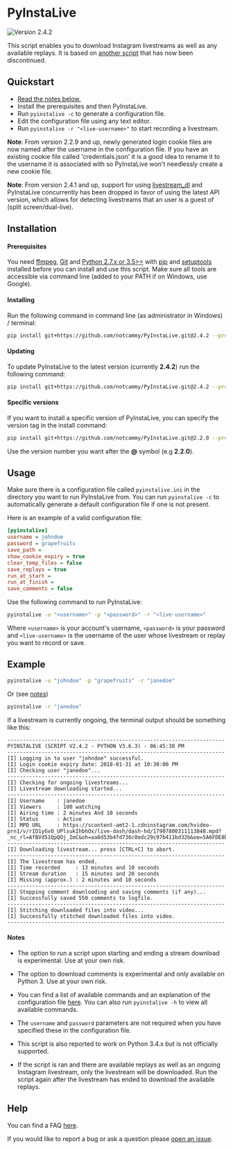 # PyInstaLive
![Version 2.4.2](https://img.shields.io/badge/Version-2.4.2-pink.svg?style=for-the-badge)

This script enables you to download Instagram livestreams as well as any available replays. It is based on [another script](https://github.com/taengstagram/instagram-livestream-downloader) that has now been discontinued. 


## Quickstart

- [Read the notes below.](https://github.com/notcammy/PyInstaLive#notes)
- Install the prerequisites and then PyInstaLive.
- Run `pyinstalive -c` to generate a configuration file.
- Edit the configuration file using any text editor.
- Run `pyinstalive -r "<live-username>"` to start recording a livestream.

**Note**: From version 2.2.9 and up, newly generated login cookie files are now named after the username in the configuration file. If you have an existing cookie file called 'credentials.json' it is a good idea to rename it to the username it is associated with so PyInstaLive won't needlessly create a new cookie file.

**Note**: From version 2.4.1 and up, support for using [livestream_dl](https://github.com/taengstagram/instagram-livestream-downloader) and PyInstaLive concurrently has been dropped in favor of using the latest API version, which allows for detecting livestreams that an user is a guest of (split screen/dual-live).


## Installation

#### Prerequisites
You need [ffmpeg](https://ffmpeg.org/download.html), [Git](https://git-scm.com/downloads) and [Python 2.7.x or 3.5>=](https://www.python.org/downloads/) with [pip](https://pip.pypa.io/en/stable/installing/) and [setuptools](https://packaging.python.org/tutorials/installing-packages/#install-pip-setuptools-and-wheel) installed before you can install and use this script. Make sure all tools are accessible via command line (added to your PATH if on Windows, use Google).

#### Installing

Run the following command in command line (as administrator in Windows) / terminal:
```bash
pip install git+https://github.com/notcammy/PyInstaLive.git@2.4.2 --process-dependency-links
```

#### Updating

To update PyInstaLive to the latest version (currently **2.4.2**) run the following command:

```bash
pip install git+https://github.com/notcammy/PyInstaLive.git@2.4.2 --process-dependency-links --upgrade
```

#### Specific versions

If you want to install a specific version of PyInstaLive, you can specify the version tag in the install command:

```bash
pip install git+https://github.com/notcammy/PyInstaLive.git@2.2.0 --process-dependency-links
```

Use the version number you want after the **@** symbol (e.g **2.2.0**).


## Usage
Make sure there is a configuration file called ``pyinstalive.ini`` in the directory you want to run PyInstaLive from.
You can run ```pyinstalive -c``` to automatically generate a default configuration file if one is not present.

Here is an example of a valid configuration file:
```ini
[pyinstalive]
username = johndoe
password = grapefruits
save_path = 
show_cookie_expiry = true
clear_temp_files = false
save_replays = true
run_at_start =
run_at_finish =
save_comments = false
```

Use the following command to run PyInstaLive:

```bash
pyinstalive -u "<username>" -p "<password>" -r "<live-username>"
```

Where ``<username>`` is your account's username, ``<password>`` is your password and ``<live-username>`` is the username of the user whose livestream or replay you want to record or save.

## Example
```bash
pyinstalive -u "johndoe" -p "grapefruits" -r "janedoe"
```
Or (see [notes](https://github.com/notcammy/PyInstaLive#notes))
```bash
pyinstalive -r "janedoe"
```

If a livestream is currently ongoing, the terminal output should be something like this:

```
----------------------------------------------------------------------
PYINSTALIVE (SCRIPT V2.4.2 - PYTHON V3.6.3) - 06:45:30 PM
----------------------------------------------------------------------
[I] Logging in to user "johndoe" successful.
[I] Login cookie expiry date: 2018-01-31 at 10:30:00 PM
[I] Checking user "janedoe"...
----------------------------------------------------------------------
[I] Checking for ongoing livestreams...
[I] Livestream downloading started...
----------------------------------------------------------------------
[I] Username    : janedoe
[I] Viewers     : 100 watching
[I] Airing time : 2 minutes And 10 seconds
[I] Status      : Active
[I] MPD URL     : https://scontent-amt2-1.cdninstagram.com/hvideo-prn1/v/rID1yGvO_UPlsukIhbhOx/live-dash/dash-hd/17907800311113848.mpd?_nc_rl=AfBVd51QpQOj_ImC&oh=aa8d53b4fd736c0edc29c97b411bd32b&oe=5A6FDE8B
----------------------------------------------------------------------
[I] Downloading livestream... press [CTRL+C] to abort.
----------------------------------------------------------------------
[I] The livestream has ended.
[I] Time recorded     : 13 minutes and 10 seconds
[I] Stream duration   : 15 minutes and 20 seconds
[I] Missing (approx.) : 2 minutes and 10 seconds
----------------------------------------------------------------------
[I] Stopping comment downloading and saving comments (if any)...
[I] Successfully saved 550 comments to logfile.
----------------------------------------------------------------------
[I] Stitching downloaded files into video...
[I] Successfully stitched downloaded files into video.
----------------------------------------------------------------------
```


#### Notes
- The option to run a script upon starting and ending a stream download is experimental. Use at your own risk.

- The option to download comments is experimental and only available on Python 3. Use at your own risk.

- You can find a list of available commands and an explanation of the configuration file [here](https://github.com/notcammy/PyInstaLive/blob/master/MOREHELP.md). You can also run `pyinstalive -h` to view all available commands. 

- The `username` and `password` parameters are not required when you have specified these in the configuration file.

- This script is also reported to work on Python 3.4.x but is not officially supported.

- If the script is ran and there are available replays as well as an ongoing Instagram livestream, only the livestream will be downloaded. Run the script again after the livestream has ended to download the available replays.


## Help
You can find a FAQ [here](https://github.com/notcammy/PyInstaLive/blob/master/FAQ.MD).

If you would like to report a bug or ask a question please [open an issue](https://github.com/notcammy/PyInstaLive/issues/new).
